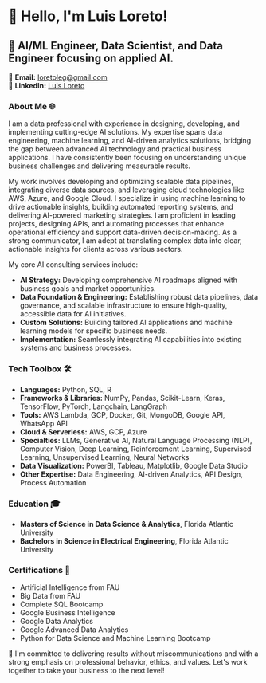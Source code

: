 # 👋 Hello, I'm Luis Loreto!

## 🚀 AI/ML Engineer, Data Scientist, and Data Engineer focusing on applied AI.

📧 **Email:** [loretoleg@gmail.com](mailto:loretoleg@gmail.com)  
🔗 **LinkedIn:** [Luis Loreto](https://www.linkedin.com/in/loretoleg/)  

### About Me 🌐
I am a data professional with experience in designing, developing, and implementing cutting-edge AI solutions. My expertise spans data engineering, machine learning, and AI-driven analytics solutions, bridging the gap between advanced AI technology and practical business applications. I have consistently been focusing on understanding unique business challenges and delivering measurable results.

My work involves developing and optimizing scalable data pipelines, integrating diverse data sources, and leveraging cloud technologies like AWS, Azure, and Google Cloud. I specialize in using machine learning to drive actionable insights, building automated reporting systems, and delivering AI-powered marketing strategies. I am proficient in leading projects, designing APIs, and automating processes that enhance operational efficiency and support data-driven decision-making. As a strong communicator, I am adept at translating complex data into clear, actionable insights for clients across various sectors.

My core AI consulting services include:
* **AI Strategy:** Developing comprehensive AI roadmaps aligned with business goals and market opportunities.
* **Data Foundation & Engineering:** Establishing robust data pipelines, data governance, and scalable infrastructure to ensure high-quality, accessible data for AI initiatives.
* **Custom Solutions:** Building tailored AI applications and machine learning models for specific business needs.
* **Implementation:** Seamlessly integrating AI capabilities into existing systems and business processes.

### Tech Toolbox 🛠️
- **Languages:** Python, SQL, R
- **Frameworks & Libraries:** NumPy, Pandas, Scikit-Learn, Keras, TensorFlow, PyTorch, Langchain, LangGraph
- **Tools:** AWS Lambda, GCP, Docker, Git, MongoDB, Google API, WhatsApp API
- **Cloud & Serverless:** AWS, GCP, Azure
- **Specialties:** LLMs, Generative AI, Natural Language Processing (NLP), Computer Vision, Deep Learning, Reinforcement Learning, Supervised Learning, Unsupervised Learning, Neural Networks
- **Data Visualization:** PowerBI, Tableau, Matplotlib, Google Data Studio
- **Other Expertise:** Data Engineering, AI-driven Analytics, API Design, Process Automation

### Education 🎓
- **Masters of Science in Data Science & Analytics**, Florida Atlantic University
- **Bachelors in Science in Electrical Engineering**, Florida Atlantic University

### Certifications 📜
- Artificial Intelligence from FAU
- Big Data from FAU
- Complete SQL Bootcamp
- Google Business Intelligence
- Google Data Analytics
- Google Advanced Data Analytics
- Python for Data Science and Machine Learning Bootcamp

🔗 I'm committed to delivering results without miscommunications and with a strong emphasis on professional behavior, ethics, and values. Let's work together to take your business to the next level!
